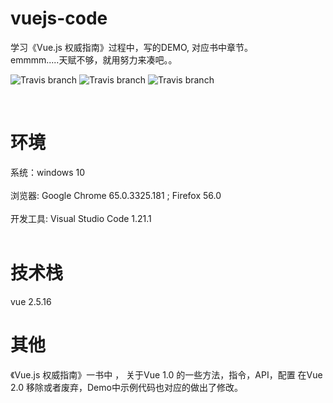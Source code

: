 # vuejs-code
学习《Vue.js 权威指南》过程中，写的DEMO, 对应书中章节。<br/>
emmmm.....天赋不够，就用努力来凑吧。。<br/>

![Travis branch](https://img.shields.io/badge/vue-2.5.16-green.svg)
![Travis branch](https://img.shields.io/badge/vsCode-1.21.1-red.svg)
![Travis branch](https://img.shields.io/badge/windows-10-blue.svg)

<br/>

# 环境
系统：windows 10<br/><br/>
浏览器: Google Chrome  65.0.3325.181 ; Firefox 56.0<br/><br/>
开发工具: Visual Studio Code 1.21.1<br/><br/>

# 技术栈
vue 2.5.16

# 其他
《Vue.js 权威指南》一书中 ， 关于Vue 1.0 的一些方法，指令，API，配置 在Vue 2.0 移除或者废弃，Demo中示例代码也对应的做出了修改。